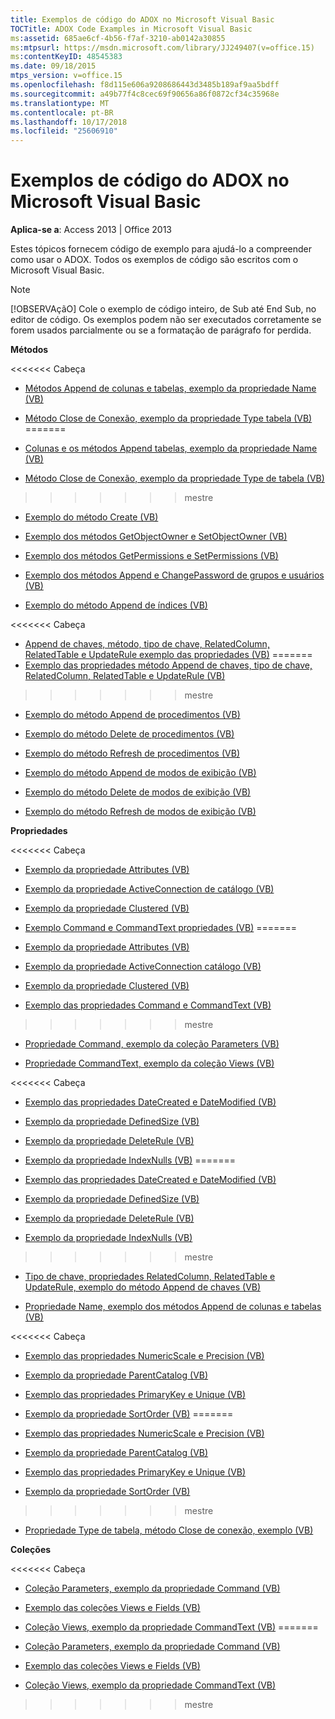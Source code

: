 ```yaml
---
title: Exemplos de código do ADOX no Microsoft Visual Basic
TOCTitle: ADOX Code Examples in Microsoft Visual Basic
ms:assetid: 685ae6cf-4b56-f7af-3210-ab0142a30855
ms:mtpsurl: https://msdn.microsoft.com/library/JJ249407(v=office.15)
ms:contentKeyID: 48545383
ms.date: 09/18/2015
mtps_version: v=office.15
ms.openlocfilehash: f8d115e606a9208686443d3485b189af9aa5bdff
ms.sourcegitcommit: a49b77f4c8cec69f90656a86f0872cf34c35968e
ms.translationtype: MT
ms.contentlocale: pt-BR
ms.lasthandoff: 10/17/2018
ms.locfileid: "25606910"
---
```

# <a name="adox-code-examples-in-microsoft-visual-basic"></a>Exemplos de código do ADOX no Microsoft Visual Basic


**Aplica-se a**: Access 2013 | Office 2013

Estes tópicos fornecem código de exemplo para ajudá-lo a compreender como usar o ADOX. Todos os exemplos de código são escritos com o Microsoft Visual Basic.


> [!NOTE]
> [!OBSERVAçãO] Cole o exemplo de código inteiro, de Sub até End Sub, no editor de código. Os exemplos podem não ser executados corretamente se forem usados parcialmente ou se a formatação de parágrafo for perdida.



**Métodos**

<<<<<<< Cabeça
  - [Métodos Append de colunas e tabelas, exemplo da propriedade Name (VB)](columns-and-tables-append-methods-name-property-example-vb.md)

  - [Método Close de Conexão, exemplo da propriedade Type tabela (VB)](connection-close-method-table-type-property-example-vb.md)
=======
  - [Colunas e os métodos Append tabelas, exemplo da propriedade Name (VB)](columns-and-tables-append-methods-name-property-example-vb.md)

  - [Método Close de Conexão, exemplo da propriedade Type de tabela (VB)](connection-close-method-table-type-property-example-vb.md)
>>>>>>> mestre

  - [Exemplo do método Create (VB)](create-method-example-vb.md)

  - [Exemplo dos métodos GetObjectOwner e SetObjectOwner (VB)](getobjectowner-and-setobjectowner-methods-example-vb.md)

  - [Exemplo dos métodos GetPermissions e SetPermissions (VB)](getpermissions-and-setpermissions-methods-example-vb.md)

  - [Exemplo dos métodos Append e ChangePassword de grupos e usuários (VB)](groups-and-users-append-changepassword-methods-example-vb.md)

  - [Exemplo do método Append de índices (VB)](indexes-append-method-example-vb.md)

<<<<<<< Cabeça
  - [Append de chaves, método, tipo de chave, RelatedColumn, RelatedTable e UpdateRule exemplo das propriedades (VB)](keys-append-method-key-type-relatedcolumn-relatedtable-and-updaterule-properties-example-vb.md)
=======
  - [Exemplo das propriedades método Append de chaves, tipo de chave, RelatedColumn, RelatedTable e UpdateRule (VB)](keys-append-method-key-type-relatedcolumn-relatedtable-and-updaterule-properties-example-vb.md)
>>>>>>> mestre

  - [Exemplo do método Append de procedimentos (VB)](procedures-append-method-example-vb.md)

  - [Exemplo do método Delete de procedimentos (VB)](procedures-delete-method-example-vb.md)

  - [Exemplo do método Refresh de procedimentos (VB)](procedures-refresh-method-example-vb.md)

  - [Exemplo do método Append de modos de exibição (VB)](views-append-method-example-vb.md)

  - [Exemplo do método Delete de modos de exibição (VB)](views-delete-method-example-vb.md)

  - [Exemplo do método Refresh de modos de exibição (VB)](views-refresh-method-example-vb.md)

**Propriedades**

<<<<<<< Cabeça
  - [Exemplo da propriedade Attributes (VB)](attributes-property-example-vb.md)

  - [Exemplo da propriedade ActiveConnection de catálogo (VB)](catalog-activeconnection-property-example-vb.md)

  - [Exemplo da propriedade Clustered (VB)](clustered-property-example-vb.md)

  - [Exemplo Command e CommandText propriedades (VB)](command-and-commandtext-properties-example-vb.md)
=======
  - [Exemplo da propriedade Attributes (VB)](attributes-property-example-vb.md)

  - [Exemplo da propriedade ActiveConnection catálogo (VB)](catalog-activeconnection-property-example-vb.md)

  - [Exemplo da propriedade Clustered (VB)](clustered-property-example-vb.md)

  - [Exemplo das propriedades Command e CommandText (VB)](command-and-commandtext-properties-example-vb.md)
>>>>>>> mestre

  - [Propriedade Command, exemplo da coleção Parameters (VB)](parameters-collection-command-property-example-vb.md)

  - [Propriedade CommandText, exemplo da coleção Views (VB)](views-collection-commandtext-property-example-vb.md)

<<<<<<< Cabeça
  - [Exemplo das propriedades DateCreated e DateModified (VB)](datecreated-and-datemodified-properties-example-vb.md)

  - [Exemplo da propriedade DefinedSize (VB)](definedsize-property-example-vb.md)

  - [Exemplo da propriedade DeleteRule (VB)](deleterule-property-example-vb.md)

  - [Exemplo da propriedade IndexNulls (VB)](indexnulls-property-example-vb.md)
=======
  - [Exemplo das propriedades DateCreated e DateModified (VB)](datecreated-and-datemodified-properties-example-vb.md)

  - [Exemplo da propriedade DefinedSize (VB)](definedsize-property-example-vb.md)

  - [Exemplo da propriedade DeleteRule (VB)](deleterule-property-example-vb.md)

  - [Exemplo da propriedade IndexNulls (VB)](indexnulls-property-example-vb.md)
>>>>>>> mestre

  - [Tipo de chave, propriedades RelatedColumn, RelatedTable e UpdateRule, exemplo do método Append de chaves (VB)](keys-append-method-key-type-relatedcolumn-relatedtable-and-updaterule-properties-example-vb.md)

  - [Propriedade Name, exemplo dos métodos Append de colunas e tabelas (VB)](columns-and-tables-append-methods-name-property-example-vb.md)

<<<<<<< Cabeça
  - [Exemplo das propriedades NumericScale e Precision (VB)](numericscale-and-precision-properties-example-vb.md)

  - [Exemplo da propriedade ParentCatalog (VB)](parentcatalog-property-example-vb.md)

  - [Exemplo das propriedades PrimaryKey e Unique (VB)](primarykey-and-unique-properties-example-vb.md)

  - [Exemplo da propriedade SortOrder (VB)](sortorder-property-example-vb.md)
=======
  - [Exemplo das propriedades NumericScale e Precision (VB)](numericscale-and-precision-properties-example-vb.md)

  - [Exemplo da propriedade ParentCatalog (VB)](parentcatalog-property-example-vb.md)

  - [Exemplo das propriedades PrimaryKey e Unique (VB)](primarykey-and-unique-properties-example-vb.md)

  - [Exemplo da propriedade SortOrder (VB)](sortorder-property-example-vb.md)
>>>>>>> mestre

  - [Propriedade Type de tabela, método Close de conexão, exemplo (VB)](connection-close-method-table-type-property-example-vb.md)

**Coleções**

<<<<<<< Cabeça
  - [Coleção Parameters, exemplo da propriedade Command (VB)](parameters-collection-command-property-example-vb.md)

  - [Exemplo das coleções Views e Fields (VB)](views-and-fields-collections-example-vb.md)

  - [Coleção Views, exemplo da propriedade CommandText (VB)](views-collection-commandtext-property-example-vb.md)
=======
  - [Coleção Parameters, exemplo da propriedade Command (VB)](parameters-collection-command-property-example-vb.md)

  - [Exemplo das coleções Views e Fields (VB)](views-and-fields-collections-example-vb.md)

  - [Coleção Views, exemplo da propriedade CommandText (VB)](views-collection-commandtext-property-example-vb.md)
>>>>>>> mestre

